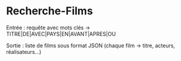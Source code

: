 # Recherche-Films
Entrée : requête avec mots clés -> TITRE|DE|AVEC|PAYS|EN|AVANT|APRES|OU 


Sortie : liste de films sous format JSON (chaque film -> titre, acteurs, réalisateurs...)
